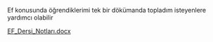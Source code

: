 Ef konusunda öğrendiklerimi tek bir dökümanda topladım isteyenlere yardımcı olabilir

[EF_Dersi_Notları.docx](https://github.com/user-attachments/files/21334005/EF_Dersi_Notlari.docx)
